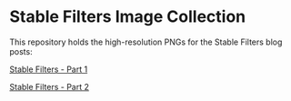 # Stable Filters Image Collection

This repository holds the high-resolution PNGs for the Stable Filters blog posts:

[Stable Filters - Part 1](https://caseymuratori.com/blog_0035)

[Stable Filters - Part 2](https://caseymuratori.com/blog_0036)

